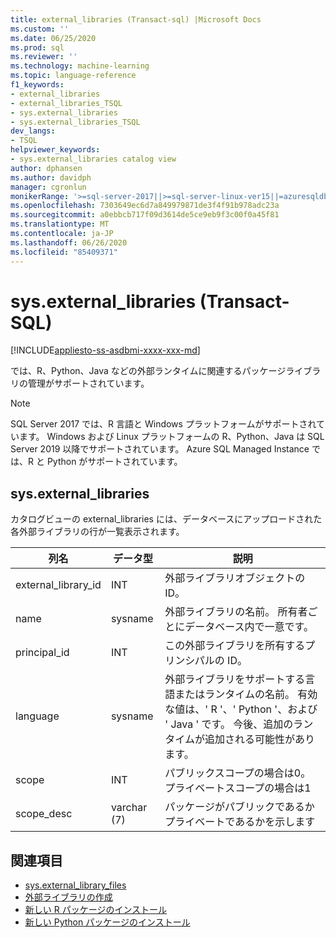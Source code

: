 ```yaml
---
title: external_libraries (Transact-sql) |Microsoft Docs
ms.custom: ''
ms.date: 06/25/2020
ms.prod: sql
ms.reviewer: ''
ms.technology: machine-learning
ms.topic: language-reference
f1_keywords:
- external_libraries
- external_libraries_TSQL
- sys.external_libraries
- sys.external_libraries_TSQL
dev_langs:
- TSQL
helpviewer_keywords:
- sys.external_libraries catalog view
author: dphansen
ms.author: davidph
manager: cgronlun
monikerRange: '>=sql-server-2017||>=sql-server-linux-ver15||=azuresqldb-mi-current||=sqlallproducts-allversions'
ms.openlocfilehash: 7303649ec6d7a849979871de3f4f91b978adc23a
ms.sourcegitcommit: a0ebbcb717f09d3614de5ce9eb9f3c00f0a45f81
ms.translationtype: MT
ms.contentlocale: ja-JP
ms.lasthandoff: 06/26/2020
ms.locfileid: "85409371"
---
```

# <a name="sysexternal_libraries-transact-sql"></a>sys.external_libraries (Transact-SQL)  
[!INCLUDE[appliesto-ss-asdbmi-xxxx-xxx-md](../../includes/appliesto-ss-asdbmi-xxxx-xxx-md.md)]

では、R、Python、Java などの外部ランタイムに関連するパッケージライブラリの管理がサポートされています。

> [!NOTE]
> SQL Server 2017 では、R 言語と Windows プラットフォームがサポートされています。 Windows および Linux プラットフォームの R、Python、Java は SQL Server 2019 以降でサポートされています。 Azure SQL Managed Instance では、R と Python がサポートされています。

## <a name="sysexternal_libraries"></a>sys.external_libraries

カタログビューの external_libraries には、データベースにアップロードされた各外部ライブラリの行が一覧表示されます。

|列名 |データ型 | 説明|
|------|------|------|
|external_library_id |INT | 外部ライブラリオブジェクトの ID。 |
|name |sysname |外部ライブラリの名前。 所有者ごとにデータベース内で一意です。|
|principal_id |INT |この外部ライブラリを所有するプリンシパルの ID。 |
|language | sysname | 外部ライブラリをサポートする言語またはランタイムの名前。 有効な値は、' R '、' Python '、および ' Java ' です。 今後、追加のランタイムが追加される可能性があります。|
|scope |INT |パブリックスコープの場合は0。プライベートスコープの場合は1 |  
|scope_desc |varchar (7) |パッケージがパブリックであるかプライベートであるかを示します|

## <a name="see-also"></a>関連項目  

+ [sys.external_library_files](sys-external-library-files-transact-sql.md)  
+ [外部ライブラリの作成](../../t-sql/statements/create-external-library-transact-sql.md)  
+ [新しい R パッケージのインストール](../../machine-learning/package-management/install-additional-r-packages-on-sql-server.md)  
+ [新しい Python パッケージのインストール](../../machine-learning/package-management/install-additional-python-packages-on-sql-server.md)  